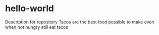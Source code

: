 # hello-world
Description for repository 
Tacos are the best food possible to make even when not hungry still eat tacos
